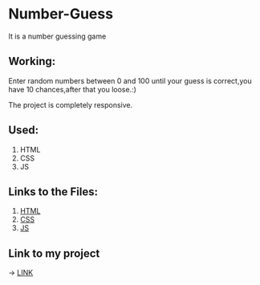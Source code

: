 # Number-Guess
It is a number guessing game

## Working:

Enter random numbers between 0 and 100 until your guess is correct,you have 10 chances,after that you loose.:)

The project is completely responsive.

## Used:
1. HTML
2. CSS
3. JS

## Links to the Files:
1. [HTML](https://github.com/IndranjanaChatterjee/Number-Guess/blob/main/index.html)
2. [CSS](https://github.com/IndranjanaChatterjee/Number-Guess/blob/main/style.css)
3. [JS](https://github.com/IndranjanaChatterjee/Number-Guess/blob/main/script.js)

## Link to my project

-> [LINK](https://indranjanachatterjee.github.io/Number-Guess/)
